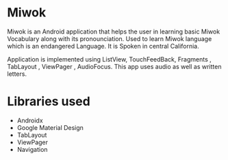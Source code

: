 # Miwok
Miwok is an Android application that helps the user in learning basic Miwok Vocabulary along with its pronounciation.
Used to learn Miwok language which is an endangered Language.
It is Spoken in central California.

Application is implemented using ListView, TouchFeedBack, Fragments , TabLayout , ViewPager , AudioFocus.
This app uses audio as well as written letters.

# Libraries used
- Androidx
- Google Material Design
- TabLayout
- ViewPager
- Navigation
